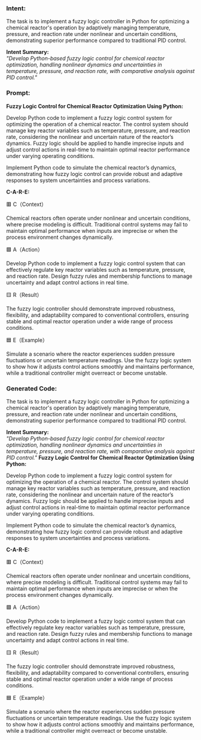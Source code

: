 ### Intent:
The task is to implement a fuzzy logic controller in Python for optimizing a chemical reactor's operation by adaptively managing temperature, pressure, and reaction rate under nonlinear and uncertain conditions, demonstrating superior performance compared to traditional PID control.  

**Intent Summary:**  
*"Develop Python-based fuzzy logic control for chemical reactor optimization, handling nonlinear dynamics and uncertainties in temperature, pressure, and reaction rate, with comparative analysis against PID control."*

### Prompt:
**Fuzzy Logic Control for Chemical Reactor Optimization Using Python:**

Develop Python code to implement a fuzzy logic control system for optimizing the operation of a chemical reactor. The control system should manage key reactor variables such as temperature, pressure, and reaction rate, considering the nonlinear and uncertain nature of the reactor’s dynamics. Fuzzy logic should be applied to handle imprecise inputs and adjust control actions in real-time to maintain optimal reactor performance under varying operating conditions.

Implement Python code to simulate the chemical reactor’s dynamics, demonstrating how fuzzy logic control can provide robust and adaptive responses to system uncertainties and process variations.

**C-A-R-E:**

🟥 C（Context）

Chemical reactors often operate under nonlinear and uncertain conditions, where precise modeling is difficult. Traditional control systems may fail to maintain optimal performance when inputs are imprecise or when the process environment changes dynamically.

🟩 A（Action）

Develop Python code to implement a fuzzy logic control system that can effectively regulate key reactor variables such as temperature, pressure, and reaction rate. Design fuzzy rules and membership functions to manage uncertainty and adapt control actions in real time.

🟨 R（Result）

The fuzzy logic controller should demonstrate improved robustness, flexibility, and adaptability compared to conventional controllers, ensuring stable and optimal reactor operation under a wide range of process conditions.

🟦 E（Example）

Simulate a scenario where the reactor experiences sudden pressure fluctuations or uncertain temperature readings. Use the fuzzy logic system to show how it adjusts control actions smoothly and maintains performance, while a traditional controller might overreact or become unstable.

### Generated Code:
The task is to implement a fuzzy logic controller in Python for optimizing a chemical reactor's operation by adaptively managing temperature, pressure, and reaction rate under nonlinear and uncertain conditions, demonstrating superior performance compared to traditional PID control.  

**Intent Summary:**  
*"Develop Python-based fuzzy logic control for chemical reactor optimization, handling nonlinear dynamics and uncertainties in temperature, pressure, and reaction rate, with comparative analysis against PID control."*
**Fuzzy Logic Control for Chemical Reactor Optimization Using Python:**

Develop Python code to implement a fuzzy logic control system for optimizing the operation of a chemical reactor. The control system should manage key reactor variables such as temperature, pressure, and reaction rate, considering the nonlinear and uncertain nature of the reactor’s dynamics. Fuzzy logic should be applied to handle imprecise inputs and adjust control actions in real-time to maintain optimal reactor performance under varying operating conditions.

Implement Python code to simulate the chemical reactor’s dynamics, demonstrating how fuzzy logic control can provide robust and adaptive responses to system uncertainties and process variations.

**C-A-R-E:**

🟥 C（Context）

Chemical reactors often operate under nonlinear and uncertain conditions, where precise modeling is difficult. Traditional control systems may fail to maintain optimal performance when inputs are imprecise or when the process environment changes dynamically.

🟩 A（Action）

Develop Python code to implement a fuzzy logic control system that can effectively regulate key reactor variables such as temperature, pressure, and reaction rate. Design fuzzy rules and membership functions to manage uncertainty and adapt control actions in real time.

🟨 R（Result）

The fuzzy logic controller should demonstrate improved robustness, flexibility, and adaptability compared to conventional controllers, ensuring stable and optimal reactor operation under a wide range of process conditions.

🟦 E（Example）

Simulate a scenario where the reactor experiences sudden pressure fluctuations or uncertain temperature readings. Use the fuzzy logic system to show how it adjusts control actions smoothly and maintains performance, while a traditional controller might overreact or become unstable.
